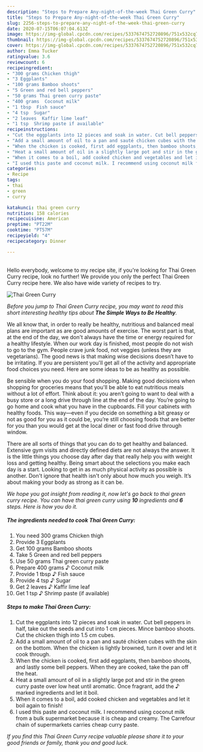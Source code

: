 ```yaml
---
description: "Steps to Prepare Any-night-of-the-week Thai Green Curry"
title: "Steps to Prepare Any-night-of-the-week Thai Green Curry"
slug: 2256-steps-to-prepare-any-night-of-the-week-thai-green-curry
date: 2020-07-15T06:07:04.613Z
image: https://img-global.cpcdn.com/recipes/5337674752720896/751x532cq70/thai-green-curry-recipe-main-photo.jpg
thumbnail: https://img-global.cpcdn.com/recipes/5337674752720896/751x532cq70/thai-green-curry-recipe-main-photo.jpg
cover: https://img-global.cpcdn.com/recipes/5337674752720896/751x532cq70/thai-green-curry-recipe-main-photo.jpg
author: Emma Tucker
ratingvalue: 3.6
reviewcount: 6
recipeingredient:
- "300 grams Chicken thigh"
- "3 Eggplants"
- "100 grams Bamboo shoots"
- "5 Green and red bell peppers"
- "50 grams Thai green curry paste"
- "400 grams  Coconut milk"
- "1 tbsp  Fish sauce"
- "4 tsp  Sugar"
- "2 leaves  Kaffir lime leaf"
- "1 tsp  Shrimp paste if available"
recipeinstructions:
- "Cut the eggplants into 12 pieces and soak in water. Cut bell peppers in half, take out the seeds and cut into 1 cm pieces. Mince bamboo shoots. Cut the chicken thigh into 1.5 cm cubes."
- "Add a small amount of oil to a pan and sauté chicken cubes with the skin on the bottom. When the chicken is lightly browned, turn it over and let it cook through."
- "When the chicken is cooked, first add eggplants, then bamboo shoots, and lastly some bell peppers. When they are cooked, take the pan off the heat."
- "Heat a small amount of oil in a slightly large pot and stir in the green curry paste over low heat until aromatic. Once fragrant, add the ♪ marked ingredients and let it boil."
- "When it comes to a boil, add cooked chicken and vegetables and let it boil again to finish!"
- "I used this paste and coconut milk. I recommend using coconut milk from a bulk supermarket because it is cheap and creamy. The Carrefour chain of supermarkets carries cheap curry paste."
categories:
- Recipe
tags:
- thai
- green
- curry

katakunci: thai green curry 
nutrition: 158 calories
recipecuisine: American
preptime: "PT22M"
cooktime: "PT57M"
recipeyield: "4"
recipecategory: Dinner

---
```

<br>
Hello everybody, welcome to my recipe site, if you're looking for Thai Green Curry recipe, look no further! We provide you only the perfect Thai Green Curry recipe here. We also have wide variety of recipes to try.
<br>


![Thai Green Curry](https://img-global.cpcdn.com/recipes/5337674752720896/751x532cq70/thai-green-curry-recipe-main-photo.jpg)

<i>Before you jump to Thai Green Curry recipe, you may want to read this short interesting healthy tips about <strong>The Simple Ways to Be Healthy</strong>.</i>

We all know that, in order to really be healthy, nutritious and balanced meal plans are important as are good amounts of exercise. The worst part is that, at the end of the day, we don't always have the time or energy required for a healthy lifestyle. When our work day is finished, most people do not wish to go to the gym. People crave junk food, not veggies (unless they are vegetarians). The good news is that making wise decisions doesn’t have to be irritating. If you are persistent you'll get all of the activity and appropriate food choices you need. Here are some ideas to be as healthy as possible.

Be sensible when you do your food shopping. Making good decisions when shopping for groceries means that you'll be able to eat nutritious meals without a lot of effort. Think about it: you aren’t going to want to deal with a busy store or a long drive through line at the end of the day. You’re going to go home and cook what you have in the cupboards. Fill your cabinets with healthy foods. This way—even if you decide on something a bit greasy or not as good for you as it could be, you’re still choosing foods that are better for you than you would get at the local diner or fast food drive through window.

There are all sorts of things that you can do to get healthy and balanced. Extensive gym visits and directly defined diets are not always the answer. It is the little things you choose day after day that really help you with weight loss and getting healthy. Being smart about the selections you make each day is a start. Looking to get in as much physical activity as possible is another. Don't ignore that health isn't only about how much you weigh. It’s about making your body as strong as it can be. 


<i>We hope you got insight from reading it, now let's go back to thai green curry recipe. You can have thai green curry using <strong>10</strong> ingredients and <strong>6</strong> steps. Here is how you do it.
</i>

##### The ingredients needed to cook Thai Green Curry:

1. You need 300 grams Chicken thigh
1. Provide 3 Eggplants
1. Get 100 grams Bamboo shoots
1. Take 5 Green and red bell peppers
1. Use 50 grams Thai green curry paste
1. Prepare 400 grams ♪ Coconut milk
1. Provide 1 tbsp ♪ Fish sauce
1. Provide 4 tsp ♪ Sugar
1. Get 2 leaves ♪ Kaffir lime leaf
1. Get 1 tsp ♪ Shrimp paste (if available)


##### Steps to make Thai Green Curry:

1. Cut the eggplants into 12 pieces and soak in water. Cut bell peppers in half, take out the seeds and cut into 1 cm pieces. Mince bamboo shoots. Cut the chicken thigh into 1.5 cm cubes.
1. Add a small amount of oil to a pan and sauté chicken cubes with the skin on the bottom. When the chicken is lightly browned, turn it over and let it cook through.
1. When the chicken is cooked, first add eggplants, then bamboo shoots, and lastly some bell peppers. When they are cooked, take the pan off the heat.
1. Heat a small amount of oil in a slightly large pot and stir in the green curry paste over low heat until aromatic. Once fragrant, add the ♪ marked ingredients and let it boil.
1. When it comes to a boil, add cooked chicken and vegetables and let it boil again to finish!
1. I used this paste and coconut milk. I recommend using coconut milk from a bulk supermarket because it is cheap and creamy. The Carrefour chain of supermarkets carries cheap curry paste.


<i>If you find this Thai Green Curry recipe valuable please share it to your good friends or family, thank you and good luck.</i>
